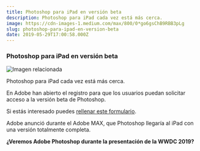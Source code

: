 ```yaml
---
title: Photoshop para iPad en versión beta
description: Photoshop para iPad cada vez está más cerca.
image: https://cdn-images-1.medium.com/max/800/0*go6gsChB9RBB3pLg
slug: photoshop-para-ipad-en-version-beta
date: 2019-05-29T17:00:58.000Z
---
```


### Photoshop para iPad en versión beta

![Imagen relacionada](https://cdn-images-1.medium.com/max/800/0*go6gsChB9RBB3pLg)

Photoshop para iPad cada vez está más cerca.

En Adobe han abierto el registro para que los usuarios puedan solicitar acceso a la versión beta de Photoshop.

Si estás interesado puedes [rellenar este formulario](https://docs.google.com/forms/d/e/1FAIpQLScHin37Spfx_z2tccY2YXHgR6icqifhZ5nfAVhhMEBz6sOaDA/viewform).

Adobe anunció durante el Adobe MAX, que Photoshop llegaría al iPad con una versión totalmente completa.

**¿Veremos Adobe Photoshop durante la presentación de la WWDC 2019?**
